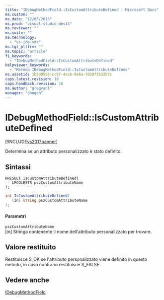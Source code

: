 ```yaml
---
title: "IDebugMethodField::IsCustomAttributeDefined | Microsoft Docs"
ms.custom: ""
ms.date: "12/05/2016"
ms.prod: "visual-studio-dev14"
ms.reviewer: ""
ms.suite: ""
ms.technology: 
  - "vs-ide-sdk"
ms.tgt_pltfrm: ""
ms.topic: "article"
f1_keywords: 
  - "IDebugMethodField::IsCustomAttributeDefined"
helpviewer_keywords: 
  - "Metodo IDebugMethodField::IsCustomAttributeDefined"
ms.assetid: 1b5d95a8-cc87-4acb-9e6a-3928f3632b7c
caps.latest.revision: 10
caps.handback.revision: 10
ms.author: "gregvanl"
manager: "ghogen"
---
```

# IDebugMethodField::IsCustomAttributeDefined
[!INCLUDE[vs2017banner](../../../code-quality/includes/vs2017banner.md)]

Determina se un attributo personalizzato è stato definito.  
  
## Sintassi  
  
```cpp#  
HRESULT IsCustomAttributeDefined(   
   LPCOLESTR pszCustomAttributeName  
);  
```  
  
```c#  
int IsCustomAttributeDefined(  
   [In] string pszCustomAttributeName  
);  
```  
  
#### Parametri  
 `pszCustomAttributeName`  
 \[in\]  Stringa contenente il nome dell'attributo personalizzato per trovare.  
  
## Valore restituito  
 Restituisce S\_OK se l'attributo personalizzato viene definito in questo metodo, in caso contrario restituisce S\_FALSE.  
  
## Vedere anche  
 [IDebugMethodField](../../../extensibility/debugger/reference/idebugmethodfield.md)